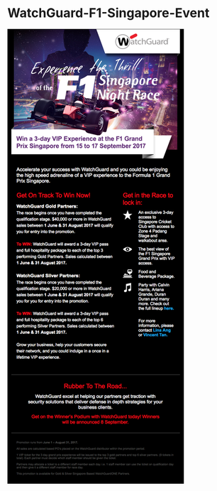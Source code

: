 # WatchGuard-F1-Singapore-Event
![](https://github.com/gbjack/WatchGuard-F1-Singapore-Event/blob/master/images/preview.png)
